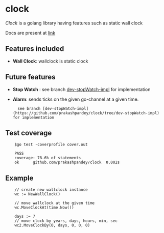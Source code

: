 # clock

*Clock* is a golang library having features such as static wall clock

Docs are present at [link](https://godoc.org/github.com/prakashpandey/clock)

## Features included

- **Wall Clock**: wallclock is static clock

## Future features

- **Stop Watch** : see branch [dev-stopWatch-impl](https://github.com/prakashpandey/clock/tree/dev-stopWatch-impl) for implementation

- **Alarm**: sends ticks on the given go-channel at a given time.  

        see branch [dev-stopWatch-impl](https://github.com/prakashpandey/clock/tree/dev-stopWatch-impl) for implementation

## Test coverage

```
    $go test -coverprofile cover.out
    
    PASS
    coverage: 78.6% of statements
    ok  	github.com/prakashpandey/clock	0.002s
```

## Example

```
    // create new wallclock instance
    wc := NewWallClock()

    // move wallclock at the given time
    wc.MoveClockAt(time.Now())

    days := 7
    // move clock by years, days, hours, min, sec
    wc2.MoveClockBy(0, days, 0, 0, 0)
```